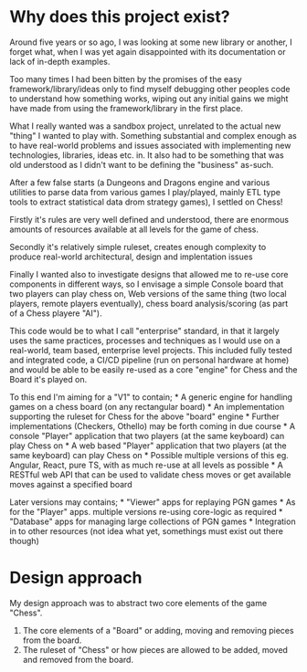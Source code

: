 # Why does this project exist?

Around five years or so ago, I was looking at some new library or another, I forget what, when I was yet again disappointed with its documentation or lack of in-depth examples.

Too many times I had been bitten by the promises of the easy framework/library/ideas only to find myself debugging other peoples code to understand how something works, wiping out any initial gains we might have made from using the framework/library in the first place. 

What I really wanted was a sandbox project, unrelated to the actual new "thing" I wanted to play with. Something substantial and complex enough as to have real-world problems and issues associated with implementing new technologies, libraries, ideas etc. in. It also had to be something that was old understood as I didn't want to be defining the "business" as-such.

After a few false starts (a Dungeons and Dragons engine and various utilities to parse data from various games I play/played, mainly ETL type tools to extract statistical data drom strategy games), I settled on Chess! 

Firstly it's rules are very well defined and understood, there are enormous amounts of resources available at all levels for the game of chess.

Secondly it's relatively simple ruleset, creates enough complexity to produce real-world architectural, design and implentation issues

Finally I wanted also to investigate designs that allowed me to re-use core components in different ways, so I envisage a simple Console board that two players can play chess on, Web versions of the same thing (two local players, remote players eventually), chess board analysis/scoring (as part of a Chess playere "AI"). 

This code would be to what I call "enterprise" standard, in that it largely uses the same practices, processes and techniques as I would use on a real-world, team based, enterprise level projects. This included fully tested and integrated code, a CI/CD pipeline (run on personal hardware at home) and would be able to be easily re-used as a core "engine" for Chess and the Board it's played on.

To this end I'm aiming for a "V1" to contain;
	* A generic engine for handling games on a chess board (on any rectangular board)
	* An implementation supporting the ruleset for Chess for the above "board" engine
		* Further implementations (Checkers, Othello) may be forth coming in due course
	* A console "Player" application that two players (at the same keyboard) can play Chess on
	* A web based "Player" application that two players (at the same keyboard) can play Chess on
		* Possible multiple versions of this eg. Angular, React, pure TS, with as much re-use at all levels as possible
	* A RESTful web API that can be used to validate chess moves or get available moves against a specified board

Later versions may contains;
	* "Viewer" apps for replaying PGN games
		* As for the "Player" apps. multiple versions re-using core-logic as required
	* "Database" apps for managing large collections of PGN games
	* Integration in to other resources (not idea what yet, somethings must exist out there though)

# Design approach
My design approach was to abstract two core elements of the game "Chess".

1. The core elements of a "Board" or adding, moving and removing pieces from the board.
2. The ruleset of "Chess" or how pieces are allowed to be added, moved and removed from the board.